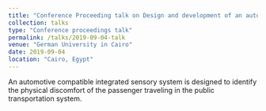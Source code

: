 ```yaml
---
title: "Conference Proceeding talk on Design and development of an autonomous in-seat passenger state identification in a modern vigilance enabled public transportation system"
collection: talks
type: "Conference proceedings talk"
permalink: /talks/2019-09-04-talk
venue: "German University in Cairo"
date: 2019-09-04
location: "Cairo, Egypt"
---
```


An automotive compatible integrated sensory system is designed to identify the physical discomfort of the passenger traveling in the public transportation system.
